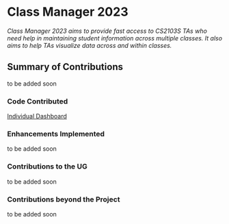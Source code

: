 # Class Manager 2023

*Class Manager 2023 aims to provide fast access to CS2103S TAs who need help in maintaining student information across multiple classes. It also aims to help TAs visualize data across and within classes.*

## Summary of Contributions
to be added soon

### Code Contributed 
[Individual Dashboard](https://nus-cs2103-ay2324s1.github.io/tp-dashboard/?search=cikguseven&breakdown=true)

### Enhancements Implemented
to be added soon

### Contributions to the UG
to be added soon

### Contributions beyond the Project
to be added soon